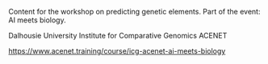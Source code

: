 Content for the workshop on predicting genetic elements.
Part of the event: AI meets biology.

Dalhousie University
Institute for Comparative Genomics
ACENET

https://www.acenet.training/course/icg-acenet-ai-meets-biology
